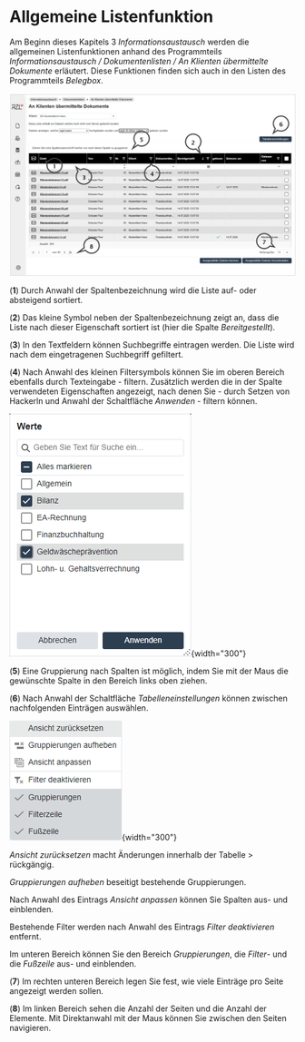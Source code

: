 # Allgemeine Listenfunktion

Am Beginn dieses Kapitels 3 *Informationsaustausch* werden die allgemeinen Listenfunktionen anhand des Programmteils *Informationsaustausch / Dokumentenlisten / An Klienten übermittelte Dokumente* erläutert. Diese Funktionen finden sich auch in den Listen des Programmteils *Belegbox*.

![](img/image.png)

(**1**) Durch Anwahl der Spaltenbezeichnung wird die Liste auf- oder absteigend sortiert.

(**2**)  Das kleine Symbol neben der Spaltenbezeichnung zeigt an, dass die Liste nach dieser Eigenschaft sortiert ist (hier die Spalte *Bereitgestellt*).

(**3**)  In den Textfeldern können Suchbegriffe eintragen werden. Die Liste wird nach dem eingetragenen Suchbegriff gefiltert.

(**4**)  Nach Anwahl des kleinen Filtersymbols können Sie im oberen Bereich ebenfalls durch Texteingabe - filtern. Zusätzlich werden die in der Spalte verwendeten Eigenschaften angezeigt, nach denen Sie - durch Setzen von Hackerln und Anwahl der Schaltfläche *Anwenden* - filtern können.

![](img/image41.png){width="300"}

(**5**)  Eine Gruppierung nach Spalten ist möglich, indem Sie mit der Maus die gewünschte Spalte in den Bereich links oben ziehen.

(**6**)  Nach Anwahl der Schaltfläche *Tabelleneinstellungen* können zwischen nachfolgenden Einträgen auswählen.

![](img/image42.png){width="300"}

*Ansicht zurücksetzen* macht Änderungen innerhalb der Tabelle > rückgängig.

*Gruppierungen aufheben* beseitigt bestehende Gruppierungen. 

Nach Anwahl des Eintrags *Ansicht anpassen* können Sie Spalten aus- und einblenden.

Bestehende Filter werden nach Anwahl des Eintrags *Filter deaktivieren* entfernt. 

Im unteren Bereich können Sie den Bereich *Gruppierungen*, die *Filter*- und die *Fußzeile* aus- und einblenden.

(**7**)  Im rechten unteren Bereich legen Sie fest, wie viele Einträge pro Seite angezeigt werden sollen.

(**8**)  Im linken Bereich sehen die Anzahl der Seiten und die Anzahl der Elemente. Mit Direktanwahl mit der Maus können Sie zwischen den Seiten navigieren.
